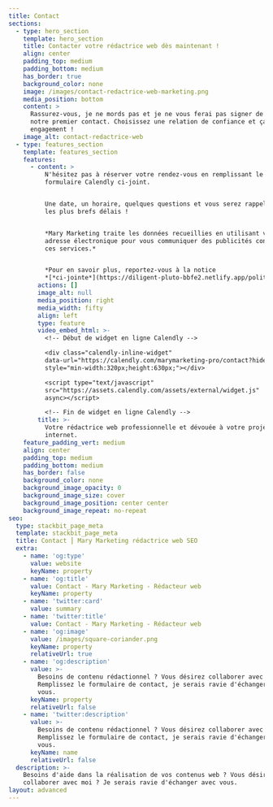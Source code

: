 ```yaml
---
title: Contact
sections:
  - type: hero_section
    template: hero_section
    title: Contacter votre rédactrice web dès maintenant !
    align: center
    padding_top: medium
    padding_bottom: medium
    has_border: true
    background_color: none
    image: /images/contact-redactrice-web-marketing.png
    media_position: bottom
    content: >
      Rassurez-vous, je ne mords pas et je ne vous ferai pas signer de devis dès
      notre premier contact. Choisissez une relation de confiance et ça, sans
      engagement !
    image_alt: contact-redactrice-web
  - type: features_section
    template: features_section
    features:
      - content: >
          N'hésitez pas à réserver votre rendez-vous en remplissant le
          formulaire Calendly ci-joint.


          Une date, un horaire, quelques questions et vous serez rappelé dans
          les plus brefs délais !


          *Mary Marketing traite les données recueillies en utilisant votre
          adresse électronique pour vous communiquer des publicités concernant
          ces services.*


          *Pour en savoir plus, reportez-vous à la notice
          *[*ci-jointe*](https://diligent-pluto-bbfe2.netlify.app/politique-de-confidentialite/)*.*
        actions: []
        image_alt: null
        media_position: right
        media_width: fifty
        align: left
        type: feature
        video_embed_html: >-
          <!-- Début de widget en ligne Calendly -->

          <div class="calendly-inline-widget"
          data-url="https://calendly.com/marymarketing-pro/contact?hide_event_type_details=1"
          style="min-width:320px;height:630px;"></div>

          <script type="text/javascript"
          src="https://assets.calendly.com/assets/external/widget.js"
          async></script>

          <!-- Fin de widget en ligne Calendly -->
        title: >-
          Votre rédactrice web professionnelle et dévouée à votre projet sur
          internet.
    feature_padding_vert: medium
    align: center
    padding_top: medium
    padding_bottom: medium
    has_border: false
    background_color: none
    background_image_opacity: 0
    background_image_size: cover
    background_image_position: center center
    background_image_repeat: no-repeat
seo:
  type: stackbit_page_meta
  template: stackbit_page_meta
  title: Contact ⎮ Mary Marketing rédactrice web SEO
  extra:
    - name: 'og:type'
      value: website
      keyName: property
    - name: 'og:title'
      value: Contact - Mary Marketing - Rédacteur web
      keyName: property
    - name: 'twitter:card'
      value: summary
    - name: 'twitter:title'
      value: Contact - Mary Marketing - Rédacteur web
    - name: 'og:image'
      value: /images/square-coriander.png
      keyName: property
      relativeUrl: true
    - name: 'og:description'
      value: >-
        Besoins de contenu rédactionnel ? Vous désirez collaborer avec moi ?
        Remplissez le formulaire de contact, je serais ravie d'échanger avec
        vous.
      keyName: property
      relativeUrl: false
    - name: 'twitter:description'
      value: >-
        Besoins de contenu rédactionnel ? Vous désirez collaborer avec moi ?
        Remplissez le formulaire de contact, je serais ravie d'échanger avec
        vous.
      keyName: name
      relativeUrl: false
  description: >-
    Besoins d'aide dans la réalisation de vos contenus web ? Vous désirez
    collaborer avec moi ? Je serais ravie d'échanger avec vous.
layout: advanced
---
```

